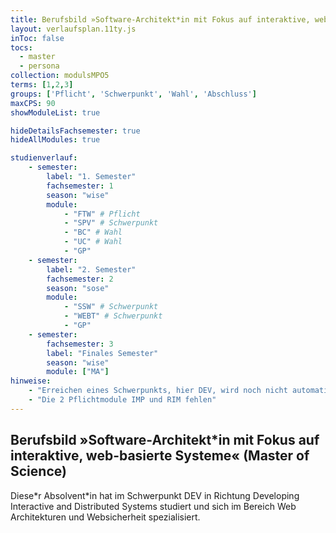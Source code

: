 ```yaml
---
title: Berufsbild »Software-Architekt*in mit Fokus auf interaktive, web-basierte Systeme« (Master of Science)
layout: verlaufsplan.11ty.js
inToc: false
tocs:
  - master
  - persona
collection: modulsMPO5
terms: [1,2,3]
groups: ['Pflicht', 'Schwerpunkt', 'Wahl', 'Abschluss']
maxCPS: 90
showModuleList: true

hideDetailsFachsemester: true
hideAllModules: true

studienverlauf:
    - semester:
        label: "1. Semester"
        fachsemester: 1
        season: "wise"
        module:
            - "FTW" # Pflicht
            - "SPV" # Schwerpunkt
            - "BC" # Wahl
            - "UC" # Wahl
            - "GP"
    - semester:
        label: "2. Semester"
        fachsemester: 2
        season: "sose"
        module: 
            - "SSW" # Schwerpunkt
            - "WEBT" # Schwerpunkt
            - "GP"
    - semester:
        fachsemester: 3
        label: "Finales Semester"
        season: "wise"
        module: ["MA"]
hinweise:
    - "Erreichen eines Schwerpunkts, hier DEV, wird noch nicht automatisch geprüft"
    - "Die 2 Pflichtmodule IMP und RIM fehlen"
---
```

## Berufsbild »Software-Architekt*in mit Fokus auf interaktive, web-basierte Systeme« (Master of Science)

Diese\*r Absolvent\*in hat im Schwerpunkt DEV in Richtung Developing Interactive and Distributed Systems studiert und sich im Bereich Web Architekturen und Websicherheit spezialisiert.
